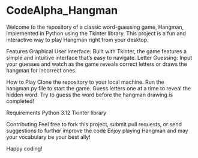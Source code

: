 # CodeAlpha_Hangman

Welcome to the repository of a classic word-guessing game, Hangman, implemented in Python using the Tkinter library. This project is a fun and interactive way to play Hangman right from your desktop.

Features
Graphical User Interface: Built with Tkinter, the game features a simple and intuitive interface that’s easy to navigate.
Letter Guessing: Input your guesses and watch as the game reveals correct letters or draws the hangman for incorrect ones.

How to Play
Clone the repository to your local machine.
Run the hangman.py file to start the game.
Guess letters one at a time to reveal the hidden word.
Try to guess the word before the hangman drawing is completed!

Requirements
Python 3.12
Tkinter library 

Contributing
Feel free to fork this project, submit pull requests, or send suggestions to further improve the code
Enjoy playing Hangman and may your vocabulary be your best ally!

Happy coding!




